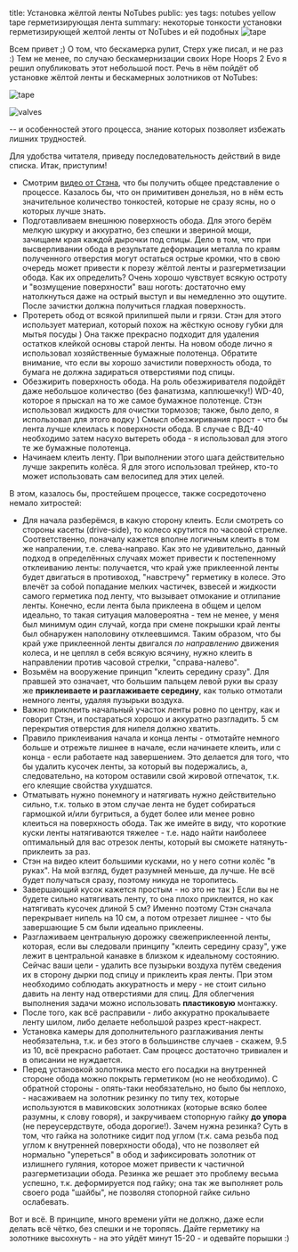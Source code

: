 title: Установка жёлтой ленты NoTubes
public: yes
tags: notubes
      yellow tape
      герметизирующая лента
summary: некоторые тонкости установки герметизирующей желтой ленты от NoTubes и ей подобных ![tape](http://www.notubes.com/Assets/ProductImages/AS33-Stans-Rim-Tape-10yd-25mm.jpg)

Всем привет ;)
О том, что бескамерка рулит, Стерх уже писал, и не раз :) Тем не менее, по
случаю бескамернизации своих Hope Hoops 2 Evo я решил опубликовать этот
небольшой пост. Речь в нём пойдёт об установке жёлтой ленты и бескамерных
золотников от NoTubes:

![tape](http://www.notubes.com/Assets/ProductImages/AS33-Stans-Rim-Tape-10yd-25mm.jpg)

![valves](http://www.notubes.com/Assets/ProductImages/VS0135mmVSPair.JPG)

 -- и особенностей этого процесса, знание которых позволяет избежать лишних
трудностей.

Для удобства читателя, приведу последовательность действий в виде списка. Итак,
приступим!

* Смотрим [видео от Стэнa](http://www.notubes.com/Movies_yellow_tape_install.aspx),
что бы получить общее представление о процессе. Казалось бы, что он примитивен 
донельзя, но в нём есть значительное количество тонкостей, которые не сразу ясны,
но о которых лучше знать.
* Подготавливаем внешнюю поверхность обода. Для этого берём мелкую шкурку и
аккуратно, без спешки и звериной мощи, зачищаем края каждой дырочки под спицы.
Дело в том, что при высверливании обода в результате деформации металла по
краям полученного отверстия могут остаться острые кромки, что в свою очередь
может привести к порезу жёлтой ленты и разгерметизации обода. Как их определить?
Очень хорошо чувствует всякую остроту и "возмущение поверхности" ваш ноготь:
достаточно ему натолкнуться даже на острый выступ и вы немедленно это ощутите.
После зачистки должна получиться гладкая поверхность.
* Протереть обод от всякой прилипшей пыли и грязи. Стэн для этого использует
материал, который похож на жёсткую основу губки для мытья посуды ) Она также
прекрасно подходит для удаления остатков клейкой основы старой ленты. На новом
ободе лично я использовал хозяйственные бумажные полотенца. Обратите внимание,
что если вы хорошо зачистили поверхность обода, то бумага не должна задираться
отверстиями под спицы. 
* Обезжирить поверхность обода. На роль обезжиривателя подойдёт даже небольшое
количество (без фанатизма, каплюшечку!) WD-40, которое я прыскал на то же самое
бумажное полотенце. Стэн использовал жидкость для очистки тормозов; также, было
дело, я использовал для этого водку ) Смысл обезжиривания прост - что бы лента
лучше клеилась к поверхности обода. В случае с ВД-40 необходимо затем насухо
вытереть обода - я использовал для этого те же бумажные полотенца.
* Начинаем клеить ленту. При выполнении этого шага действительно лучше закрепить
колёса. Я для этого использовал трейнер, кто-то может использовать сам велосипед
для этих целей.

В этом, казалось бы, простейшем процессе, также сосредоточено немало хитростей:

* Для начала разберёмся, в какую сторону клеить. Если смотреть со стороны касеты
(drive-side), то колесо крутится по часовой
стрелке. Соответственно, поначалу кажется вполне логичным клеить в том же
напралении, т.е. слева-направо. Как это не удивительно, данный подход в
определённых случаях может привести к постепенному отклеиванию ленты:
получается, что край уже приклеенной ленты будет двигаться в противоход,
"навстречу" герметику в колесе. Это влечёт за собой попадание мелких частичек,
взвесей и жидкости самого герметика под ленту, что вызывает отмокание и отлипание
ленты. Конечно, если лента была приклеена в общем и целом идеально, то такая
ситуация маловероятна - тем не менее, у меня был минимум один случай, когда при
смене покрышки край ленты был обнаружен наполовину отклеевшимся.
Таким образом, что бы край уже приклеенной ленты двигался *по направлению*
движения колеса, и не цеплял в себя всякую всячину, нужно клеить в направлении
против часовой стрелки, "справа-налево".
* Возьмём на вооружение принцип "клеить середину сразу". Для правшей это
означает, что большим пальцем левой руки вы сразу же **приклеиваете и
разглаживаете середину**, как только отмотали немного ленты, удаляя пузырьки
воздуха.
* Важно приклеить начальный участок ленты ровно по центру, как и говорит
Стэн, и постараться хорошо и аккуратно разгладить. 5 см перекрытия отверстия для
нипеля должно хватить.
* Правило приклеивания начала и конца ленты - отмотайте немного больше и
отрежьте лишнее в начале, если начинаете клеить, или с конца - если работаете
над завершением. Это делается для того, что бы удалить кусочек ленты, за который вы
подержались, а, следовательно, на котором оставили свой жировой отпечаток, т.к.
его клеящие свойства ухудшатся.
* Отматывать нужно понемногу и натягивать нужно действительно сильно, т.к.
только в этом случае лента не будет собираться гармошкой и/или бугриться, а будет
более или менее ровно клеиться на поверхность обода. Так же имейте в виду, что
короткие куски ленты натягиваются тяжелее - т.е. надо найти наиболеее оптимальный
для вас отрезок ленты, который вы сможете натянуть-приклеить за раз.
* Стэн на видео клеит большими кусками, но у него сотни колёс "в руках". На
мой взгляд, будет разумней меньше, да лучше. Не всё будет получаться сразу,
поэтому никуда не торопитесь.
* Завершающий кусок кажется простым - но это не так ) Если вы не будете
сильно натягивать ленту, то она плохо приклеится, но как натягивать кусочек
длиной 5 см? Именно поэтому Стэн сначала перекрывает нипель на 10 см, а потом
отрезает лишнее - что бы завершающие 5 см были идеально приклеены.
* Разглаживаем центральную дорожку свежеприклеенной ленты, которая, если вы
следовали принципу "клеить середину сразу", уже лежит в центральной канавке в
близком к идеальному состоянию. Сейчас ваши цели - удалить все пузырьки воздуха
путём сведения их в сторону дырки под спицу и приклеить края ленты.
При этом необходимо соблюдать аккуратность и меру - не стоит
сильно давить на ленту над отверстиями для спиц. Для облегчения выполнения
задачи можно использовать **пластиковую** монтажку.
* После того, как всё расправили - либо аккуратно прокалываете ленту шилом, либо
делаете небольшой разрез крест-накрест.
* Установка камеры для дополнительного разглаживания ленты необязательна, т.к. и
без этого в большинстве случаев - скажем, 9.5 из 10, всё прекрасно работает. Сам
процесс достаточно тривиален и в описании не нуждается.
* Перед установкой золотника место его посадки на внутренней стороне обода можно
покрыть герметиком (но не необходимо). С обратной стороны - опять-таки
необязательно, но было бы неплохо, - насаживаем на золотник резинку по типу тех, которые
используются в мавиковских золотниках (которые всяко более разумны, к слову
говоря), и закручиваем стопорную гайку **до упора** (не переусердствуте, обода
дорогие!). Зачем нужна резинка? Суть в том, что
гайка на золотнике сидит под углом (т.к. сама резьба под углом к внутренней
поверхности обода), что не позволяет ей нормально "упереться" в обод и
зафиксировать золотник от излишнего гуляния, которое может привести к частичной
разгерметизации обода. Резинка же решает это проблему весьма успешно, т.к.
деформируется под гайку; она так же выполняет роль своего рода "шайбы", не позволяя
стопорной гайке сильно ослабевать.

Вот и всё. В принципе, много времени уйти не должно, даже если делать всё чётко,
без спешки и не торопясь. Дайте герметику на золотнике высохнуть - на это уйдёт
минут 15-20 - и одевайте порышки :) 

